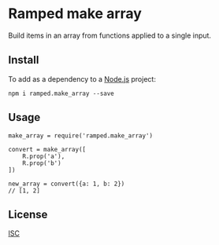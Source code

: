 # Ramped make array

Build items in an array from functions applied to a single input.


## Install

To add as a dependency to a [Node.js](https://nodejs.org/en/) project:

	npm i ramped.make_array --save


## Usage

	make_array = require('ramped.make_array')

	convert = make_array([
		R.prop('a'),
		R.prop('b')
	])

	new_array = convert({a: 1, b: 2})
	// [1, 2]


## License

[ISC](https://github.com/MattMS/ramped.js/blob/master/LICENSE)
